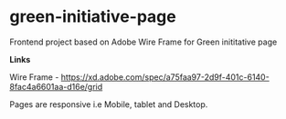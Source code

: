 # green-initiative-page
Frontend project based on Adobe Wire Frame for Green inititative page

**Links**

Wire Frame - https://xd.adobe.com/spec/a75faa97-2d9f-401c-6140-8fac4a6601aa-d16e/grid

Pages are responsive i.e  Mobile, tablet and Desktop.
